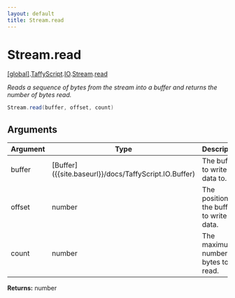 ```yaml
---
layout: default
title: Stream.read
---
```


# Stream.read

[\[global\]]({{site.baseurl}}/docs/).[TaffyScript]({{site.baseurl}}/docs/TaffyScript/).[IO]({{site.baseurl}}/docs/TaffyScript/IO/).[Stream]({{site.baseurl}}/docs/TaffyScript/IO/Stream/).[read]({{site.baseurl}}/docs/TaffyScript/IO/Stream/read/)

_Reads a sequence of bytes from the stream into a buffer and returns the number of bytes read._

```cs
Stream.read(buffer, offset, count)
```

## Arguments

<table>
  <col width="15%">
  <col width="15%">
  <thead>
    <tr>
      <th>Argument</th>
      <th>Type</th>
      <th>Description</th>
    </tr>
  </thead>
  <tbody>
    <tr>
      <td>buffer</td>
      <td>[Buffer]({{site.baseurl}}/docs/TaffyScript.IO.Buffer)</td>
      <td>The buffer to write the data to.</td>
    </tr>
    <tr>
      <td>offset</td>
      <td>number</td>
      <td>The position in the buffer to write the data.</td>
    </tr>
    <tr>
      <td>count</td>
      <td>number</td>
      <td>The maximum number of bytes to be read.</td>
    </tr>
  </tbody>
</table>

**Returns:** number
